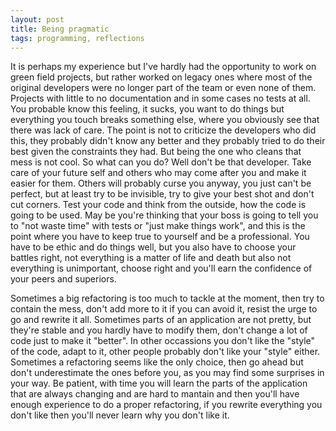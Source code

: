 ```yaml
---
layout: post
title: Being pragmatic
tags: programming, reflections
---
```


It is perhaps my experience but I've hardly had the opportunity to work on green field projects, but rather worked on legacy ones where most of the original developers were no longer part of the team or even none of them. Projects with little to no documentation and in some cases no tests at all. You probable know this feeling, it sucks, you want to do things but everything you touch breaks something else, where you obviously see that there was lack of care. The point is not to criticize the developers who did this, they probably didn't know any better and they probably tried to do their best given the constraints they had. But being the one who cleans that mess is not cool. So what can you do? Well don't be that developer. Take care of your future self and others who may come after you and make it easier for them. Others will probably curse you anyway, you just can't be perfect, but at least try to be invisible, try to give your best shot and don't cut corners. Test your code and think from the outside, how the code is going to be used. May be you're thinking that your boss is going to tell you to "not waste time" with tests or "just make things work", and this is the point where you have to keep true to yourself and be a professional. You have to be ethic and do things well, but you also have to choose your battles right, not everything is a matter of life and death but also not everything is unimportant, choose right and you'll earn the confidence of your peers and superiors.<!-- -**-END-**- -->

Sometimes a big refactoring is too much to tackle at the moment, then try to contain the mess, don't add more to it if you can avoid it, resist the urge to go and rewrite it all. Sometimes parts of an application are not pretty, but they're stable and you hardly have to modify them, don't change a lot of code just to make it "better". In other occassions you don't like the "style" of the code, adapt to it, other people probably don't like your "style" either. Sometimes a refactoring seems like the only choice, then go ahead but don't underestimate the ones before you, as you may find some surprises in your way. Be patient, with time you will learn the parts of the application that are always changing and are hard to mantain and then you'll have enough experience to do a proper refactoring, if you rewrite everything you don't like then you'll never learn why you don't like it.